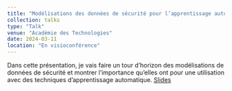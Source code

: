```yaml
---
title: "Modélisations des données de sécurité pour l’apprentissage automatique"
collection: talks
type: "Talk"
venue: "Académie des Technologies"
date: 2024-03-11
location: "En visioconférence"
---
```


Dans cette présentation, je vais faire un tour d’horizon des modélisations de données de sécurité et montrer l’importance qu’elles ont pour une utilisation avec des techniques d’apprentissage automatique. [Slides](https://pfgimenez.github.io/files/academie-techno.pdf)
